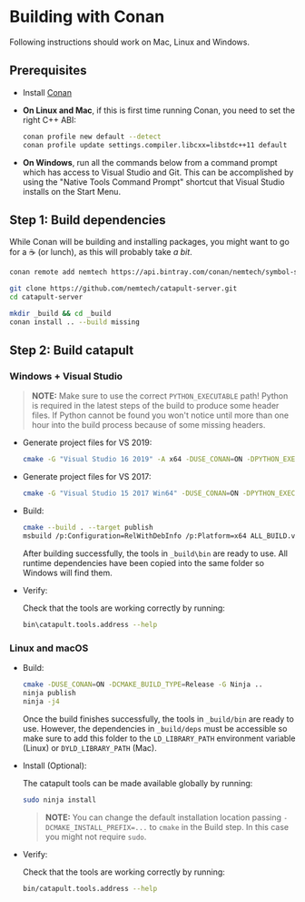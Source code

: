 # Building with Conan

Following instructions should work on Mac, Linux and Windows.

## Prerequisites

* Install [Conan](https://conan.io)

* **On Linux and Mac**, if this is first time running Conan, you need to set the right C++ ABI:

  ```sh
  conan profile new default --detect
  conan profile update settings.compiler.libcxx=libstdc++11 default
  ```

* **On Windows**, run all the commands below from a command prompt which has access to Visual Studio and Git. This can be accomplished by using the "Native Tools Command Prompt" shortcut that Visual Studio installs on the Start Menu.

## Step 1: Build dependencies

While Conan will be building and installing packages, you might want to go for a ☕ (or lunch),
as this will probably take *a bit*.

```sh
conan remote add nemtech https://api.bintray.com/conan/nemtech/symbol-server-dependencies

git clone https://github.com/nemtech/catapult-server.git
cd catapult-server

mkdir _build && cd _build
conan install .. --build missing
```

## Step 2: Build catapult

### Windows + Visual Studio

> **NOTE:**
> Make sure to use the correct ``PYTHON_EXECUTABLE`` path! Python is required in the latest steps of the build to produce some header files. If Python cannot be found you won't notice until more than one hour into the build process because of some missing headers.

* Generate project files for VS 2019:

  ```sh
  cmake -G "Visual Studio 16 2019" -A x64 -DUSE_CONAN=ON -DPYTHON_EXECUTABLE:FILEPATH=X:python3x/python.exe ..
  ```

* Generate project files for VS 2017:

  ```sh
  cmake -G "Visual Studio 15 2017 Win64" -DUSE_CONAN=ON -DPYTHON_EXECUTABLE:FILEPATH=X:/python3x/python.exe ..
  ```

* Build:

  ```sh
  cmake --build . --target publish
  msbuild /p:Configuration=RelWithDebInfo /p:Platform=x64 ALL_BUILD.vcxproj
  ```

  After building successfully, the tools in ``_build\bin`` are ready to use. All runtime dependencies have been copied into the same folder so Windows will find them.

* Verify:

  Check that the tools are working correctly by running:

  ```sh
  bin\catapult.tools.address --help
  ```

### Linux and macOS

* Build:

  ```sh
  cmake -DUSE_CONAN=ON -DCMAKE_BUILD_TYPE=Release -G Ninja ..
  ninja publish
  ninja -j4
  ```

  Once the build finishes successfully, the tools in ``_build/bin`` are ready to use. However, the dependencies in ``_build/deps`` must be accessible so make sure to add this folder to the ``LD_LIBRARY_PATH`` environment variable (Linux) or ``DYLD_LIBRARY_PATH`` (Mac).

* Install (Optional):

  The catapult tools can be made available globally by running:

  ```sh
  sudo ninja install
  ```

  > **NOTE:**
  > You can change the default installation location passing ``-DCMAKE_INSTALL_PREFIX=...`` to ``cmake`` in the Build step. In this case you might not require ``sudo``.

* Verify:

  Check that the tools are working correctly by running:

  ```sh
  bin/catapult.tools.address --help
  ```
